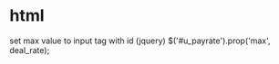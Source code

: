 # html

set max value to input tag with id (jquery)
        $('#u_payrate').prop('max', deal_rate); 
